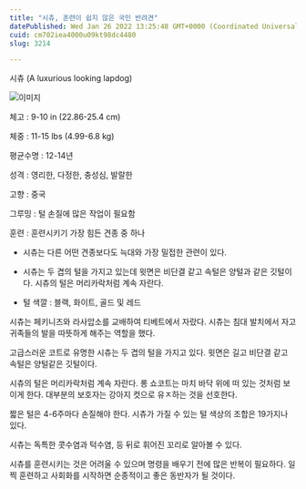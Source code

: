```yaml
---
title: "시츄, 훈련이 쉽지 않은 국민 반려견"
datePublished: Wed Jan 26 2022 13:25:48 GMT+0000 (Coordinated Universal Time)
cuid: cm702iea4000u09kt98dc4480
slug: 3214

---
```



시츄 (A luxurious looking lapdog)

![이미지](https://cdn.hashnode.com/res/hashnode/image/upload/v1739253302522/21987865-63d2-4337-85b3-38ef1e6cbd4d.jpeg)

체고 : 9-10 in (22.86-25.4 cm)

체중 : 11-15 lbs (4.99-6.8 kg)

평균수명 : 12-14년

성격 : 영리한, 다정한, 충성심, 발랄한

고향 : 중국

그루밍 : 털 손질에 많은 작업이 필요함

훈련 : 훈련시키기 가장 힘든 견종 중 하나

* 시츄는 다른 어떤 견종보다도 늑대와 가장 밀접한 관련이 있다.

* 시츄는 두 겹의 털을 가지고 있는데 윗면은 비단결 같고 속털은 양털과 같은 깃털이다. 시츄의 털은 머리카락처럼 계속 자란다.

* 털 색깔 : 블랙, 화이트, 골드 및 레드

시츄는 페키니즈와 라사압소를 교배하여 티베트에서 자랐다. 시츄는 침대 발치에서 자고 귀족들의 발을 따뜻하게 해주는 역할을 했다.

고급스러운 코트로 유명한 시츄는 두 겹의 털을 가지고 있다. 윗면은 길고 비단결 같고 속털은 양털같은 깃털이다.

시츄의 털은 머리카락처럼 계속 자란다. 롱 쇼코트는 마치 바닥 위에 떠 있는 것처럼 보이게 한다. 대부분의 보호자는 강아지 컷으로 유ㅈ하는 것을 선호한다.

짧은 털은 4-6주마다 손질해야 한다. 시츄가 가질 수 있는 털 색상의 조합은 19가지나 있다.

시츄는 독특한 콧수염과 턱수염, 등 뒤로 휘어진 꼬리로 알아볼 수 있다.

시츄를 훈련시키는 것은 어려울 수 있으며 명령을 배우기 전에 많은 반복이 필요하다. 일찍 훈련하고 사회화를 시작하면 순종적이고 좋은 동반자가 될 것이다.